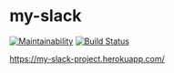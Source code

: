 # my-slack

[![Maintainability](https://api.codeclimate.com/v1/badges/c896a16c125ed9719026/maintainability)](https://codeclimate.com/github/ErnestMazurin/project-lvl4-s355/maintainability) 
[![Build Status](https://travis-ci.org/ErnestMazurin/my-slack.svg?branch=master)](https://travis-ci.org/ErnestMazurin/my-slack)

https://my-slack-project.herokuapp.com/

